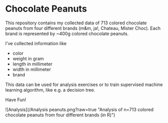 # Chocolate Peanuts

This repository contains my collected data of 713 colored chocolate peanuts from four different brands (m&m, ja!, Chateau, Mister Choc). Each brand is represented by ~400g colored chocolate peanuts. 

I've collected information like 
- color
- weight in gram
- length in millimeter
- width in millimeter
- brand

This data can be used for analysis exercises or to train supervised machine learning algorithm, like e.g. a decision tree. 

Have Fun! 

![Analysis](/Analysis peanuts.png?raw=true "Analysis of n=713 colored chocolate peanuts from four different brands (in R)")
